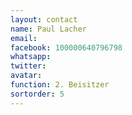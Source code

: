 ```yaml
---
layout: contact
name: Paul Lacher
email:
facebook: 100000640796798
whatsapp:
twitter:
avatar: 
function: 2. Beisitzer
sortorder: 5
---
```

